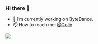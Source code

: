### Hi there 👋

- 🔭 I’m currently working on ByteDance.
- 📫 How to reach me: [@Colin](https://twitter.com/Colin48493159)

<!--
**Aestus0/Aestus0** is a ✨ _special_ ✨ repository because its `README.md` (this file) appears on your GitHub profile.

Here are some ideas to get you started:

- 🔭 I’m currently working on ...
- 🌱 I’m currently learning ...
- 👯 I’m looking to collaborate on ...
- 🤔 I’m looking for help with ...
- 💬 Ask me about ...
- 📫 How to reach me: ...
- 😄 Pronouns: ...
- ⚡ Fun fact: ...
-->

![](https://github-readme-stats.vercel.app/api?username=Aestus0&theme=dark&hide=stars,contribs)


